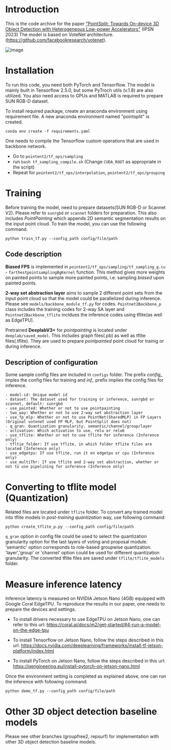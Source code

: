 # Introduction
This is the code archive for the paper ["PointSplit: Towards On-device 3D Object Detection with Heterogeneous Low-power Accelerators"](https://dl.acm.org/doi/abs/10.1145/3583120.3587045) (IPSN 2023)
The model is based on VoteNet architecture. (https://github.com/facebookresearch/votenet).

![image](figs/Fig3.png)

# Installation
To run this code, you need both PyTorch and Tensorflow. The model is mainly built in Tensorflow 2.5.0, but some PyTroch utils (v.1.8) are also utilized. You also need access to GPUs and MATLAB is required to prepare SUN RGB-D dataset.

To install required package, create an anaconda environment using requirement file. A new anaconda environment named "pointsplit" is created.
```
conda env create -f requirements.yaml
```

One needs to compile the Tensorflow custom operations that are used in backbone network. 
- Go to `pointent2/tf_ops/sampling`
- run `bash tf_sampling_compile.sh` (Change `CUDA_ROOT` as appropriate in the script)
- Repeat for `pointent2/tf_ops/interpolation`, `pointent2/tf_ops/grouping`

# Training
Before training the model, need to prepare datasets(SUN RGB-D or Scannet V2). Please refer to `sunrgbd` or `scannet` folders for preparation. This also includes *PointPainting* which appends 2D semantic segmentation results on the input point cloud. 
To train the model, you can use the following command.
```
python train_tf.py --config_path config/file/path
```

## Code description
**Biased FPS** is implemented in `pointent2/tf_ops/sampling/tf_sampling_g.cu` - `farthestpointsamplingBgKernel` function. This method gives more weights on painted points to sample more painted points, i.e. sampling *biased* upon painted points.

**2-way set abstraction layer** aims to sample 2 different point sets from the input point cloud so that the model could be parallelized during inference. Please see `models/backbone_module_tf.py` for codes. `Pointnet2Backbone_p` class includes the training codes for 2-way SA layer and `Pointnet2Backbone_tflite` incldues the inference codes using tflite(as well as EdgeTPU).

Pretrained **DeeplabV3+** for *pointpainting* is located under `deeplab/saved_model`. This includes graph files(.pb) as well as tflite files(.tflite). They are used to prepare *pointpainted* point cloud for trainig or during inference.

## Description of configuration
Some sample config files are included in `configs` folder. The prefix *config_* imples the config files for training and *inf_* prefix implies the config files for inference.
```
- model-id: Unique model id
- dataset: The dataset used for training or inference, sunrgbd or scannet, default: sunrgbd
- use_painted: Whether or not to use pointpainting
- two_way: Whether or not to use 2-way set abstraction layer
- use_fp_mlp: Whether or not to use PointNet(SharedMLP) in FP Layers (Original votenet used FP MLP, but PointSplit does not)
- q_gran: Quantization granularity. semantic/channel/group/layer
- activation: Which activation to use, relu or relu6
- use_tflite: Whether or not to use tflite for inference (Inference only)
- tfltie_folder: If use tflite, in which folder tflite files are located (Inference only)
- use_edgetpu: If use tflite, run it on edgetpu or cpu (Inference only)
- use_multiThr: If use tflite and 2-way set abstraction, whether or not to use pipelining for inference (Inference only)
```

# Converting to tflite model (Quantization)
Related files are located under `tflite` folder. To convert any trained model into tflite models in *post-training quantization* way, use following command:
```
python create_tflite_p.py --config_path config/file/path
```

`q_gran` option in config file could be used to select the quantization granularity option for the last layers of voting and proposal module. 'semantic' option corresponds to role-based groupwise quantization. 'layer','group' or 'channel' option could be used for different quantization granularity. The converted tflite files are saved under `tflite/tflite_models` folder.

# Measure inference latency
Inference latency is measured on NVIDIA Jetson Nano (4GB) equipped with Google Coral EdgeTPU. To reproduce the results in our paper, one needs to prepare the devices and settings. 
- To install drivers necessary to use EdgeTPU on Jetson Nano, one can refer to this url: https://coral.ai/docs/m2/get-started/#4-run-a-model-on-the-edge-tpu 

- To install Tensorflow on Jetson Nano, follow the steps described in this url: https://docs.nvidia.com/deeplearning/frameworks/install-tf-jetson-platform/index.html

- To install PyTorch on Jetson Nano, follow the steps described in this url: https://qengineering.eu/install-pytorch-on-jetson-nano.html

Once the environment setting is completed as explained above, one can run the inference with following command:
```
python demo_tf.py --config_path config/file/path
```

# Other 3D object detection baseline models
Please see other branches (groupfree2, repsurf) for implementation with other 3D object detection baseline models.
